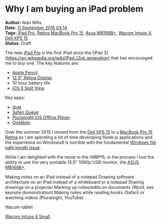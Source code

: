 Why I am buying an iPad problem
===============================
**Author:** Alan Mills  
**Date:** [11 September 2015 03:14](/blog/history/2015-09.md)  
**Tags:** [iPad Pro](/blog/categories/ipad-pro.md), [Retina MacBook Pro 15](/blog/categories/retina-macbook-pro-15.md), [Asus MB168B+](/blog/categories/asus-mb168bplus.md), [Wacom Intuos 4](/blog/categories/wacom-intuos-4.md), [Dell XPS 15](/blog/categories/dell-xps-15.md)   
**Status**: Draft

The new [iPad Pro](http://www.apple.com/ipad-pro/) is the first iPad since the [iPad 3](https://en.wikipedia.org/wiki/IPad_(3rd_generation) that has encouraged me to buy one.  The key features are:
* [Apple Pencil](http://www.apple.com/apple-pencil/)
* [12.9" Retina Display](http://www.apple.com/ipad-pro/design/)
* 10 hour battery life
* [iOS 9 Split View](http://www.apple.com/ipad-pro/ios9/)

Key apps:
* [duet](http://www.duetdisplay.com/)
* [Safari Queue](https://www.safaribooksonline.com/blog/2014/11/18/safari-queue-offline-reading-watching-ios-now-available/)
* [Plurlasight iOS Offline Player](http://www.pluralsight.com/training/products/mobileplayers)
* [OneNote](https://blogs.office.com/2015/09/09/office-updates-for-the-ipad-pro-ios-9-and-watchos-2/)


Over the summer 2015 I moved from the [Dell XPS 15](http://www.dell.com/uk/p/xps-15-9530/pd?oc=cnx9526) to a [MacBook Pro 15 Retina](https://support.apple.com/kb/SP719?locale=en_US) as I am spending a lot of time developing Node.js applications and the experience on Windows8 is horrible with the fundamental [Windows file path length issue](https://msdn.microsoft.com/en-us/library/windows/desktop/aa365247(v=vs.85).aspx).

While I am delighted with the move to the rMBP15, in the process I lost the ability to use the very portable 15.6" 1080p USB monitor, the [ASUS MB168B+](https://www.asus.com/uk/Monitors/MB168BPlus/).



Making notes on an iPad instead of a notepad
Drawing software architecture on an iPad instead of a whiteboard or a notepad
Sharing drawings on a projector
Marking up notes/edits on documents (Word, see keynote demonstration)
Making notes while reading books (Safari) or watching videos (Pluralsight, YouTube)


Wacom tablet

[Wacom Intuos 4 Small](http://www.trustedreviews.com/Wacom-Intuos-4-Graphics-Tablet-review)
